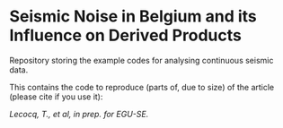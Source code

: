 # Seismic Noise in Belgium and its Influence on Derived Products

Repository storing the example codes for analysing continuous seismic data.

This contains the code to reproduce (parts of, due to size) of the article (please cite if you use it):

*Lecocq, T., et al, in prep. for EGU-SE.*
